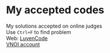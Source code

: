 # My accepted codes

My solutions accepted on online judges  
Use `Ctrl+F` to find problem  
Web: [LuyenCode](https://luyencode.net/)  
[VNOI account](https://oj.vnoi.info/user/dohoc12)
